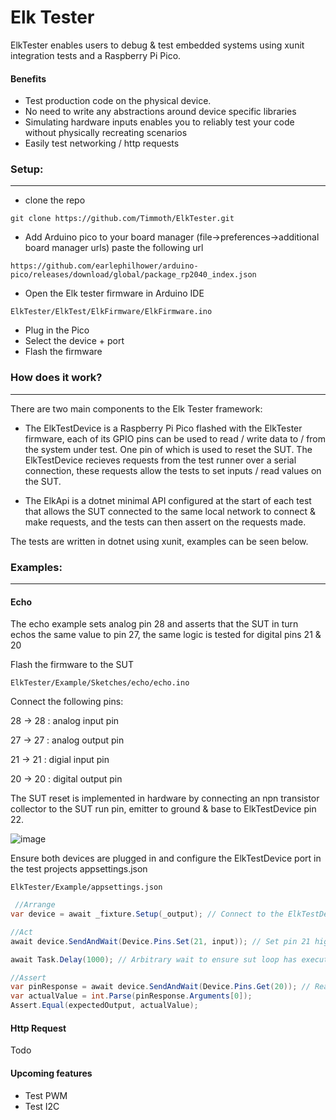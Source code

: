 # Elk Tester

ElkTester enables users to debug & test embedded systems using xunit integration tests and a Raspberry Pi Pico.

#### Benefits
- Test production code on the physical device.
- No need to write any abstractions around device specific libraries
- Simulating hardware inputs enables you to reliably test your code without physically recreating scenarios
- Easily test networking / http requests

### Setup:

------------

- clone the repo

`git clone https://github.com/Timmoth/ElkTester.git
`
- Add Arduino pico to your board manager (file->preferences->additional board manager urls) paste the following url

`https://github.com/earlephilhower/arduino-pico/releases/download/global/package_rp2040_index.json`

- Open the Elk tester firmware in Arduino IDE

`ElkTester/ElkTest/ElkFirmware/ElkFirmware.ino
`
- Plug in the Pico
- Select the device + port 
- Flash the firmware

### How does it work?

------------
There are two main components to the Elk Tester framework:

- The ElkTestDevice is a Raspberry Pi Pico flashed with the ElkTester firmware, each of its GPIO pins can be used to read / write data to / from the system under test. One pin of which is used to reset the SUT. The ElkTestDevice recieves requests from the test runner over a serial connection, these requests allow the tests to set inputs / read values on the SUT.

- The ElkApi is a dotnet minimal API configured at the start of each test that allows the SUT connected to the same local network to connect & make requests, and the tests can then assert on the requests made.

The tests are written in dotnet using xunit, examples can be seen below.

### Examples:
------------

#### Echo
The echo example sets analog pin 28 and asserts that the SUT in turn echos the same value to pin 27, the same logic is tested for digital pins 21 & 20

Flash the firmware to the SUT

`ElkTester/Example/Sketches/echo/echo.ino`

Connect the following pins:

28 -> 28 : analog input pin

27 -> 27 : analog output pin

21 -> 21 : digial input pin

20 -> 20 : digital output pin


The SUT reset is implemented in hardware by connecting an npn transistor collector to the SUT run pin, emitter to ground & base to ElkTestDevice pin 22.

![image](https://user-images.githubusercontent.com/21103223/200683937-6679051d-e61f-4599-9eb8-116fd2d8415c.png)

Ensure both devices are plugged in and configure the ElkTestDevice port in the test projects appsettings.json

`ElkTester/Example/appsettings.json`

```csharp
 //Arrange
var device = await _fixture.Setup(_output); // Connect to the ElkTestDevice & reset the SUT

//Act
await device.SendAndWait(Device.Pins.Set(21, input)); // Set pin 21 high on the ElkTestDevice

await Task.Delay(1000); // Arbitrary wait to ensure sut loop has executed

//Assert
var pinResponse = await device.SendAndWait(Device.Pins.Get(20)); // Read value from pin 20
var actualValue = int.Parse(pinResponse.Arguments[0]);
Assert.Equal(expectedOutput, actualValue);
```


#### Http Request
Todo



#### Upcoming features
- Test PWM
- Test I2C
